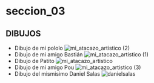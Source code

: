# seccion_03
## DIBUJOS

- Dibujo de mi pololo
![mi_atacazo_artistico (2)](https://user-images.githubusercontent.com/90002229/132755460-bd456775-8eff-4eaa-b92c-5c52c3906c0c.jpg)
- Dibujo de mi amigo Bastián 
![mi_atacazo_artistico (1)](https://user-images.githubusercontent.com/90002229/132755632-0a06533c-aaca-42fd-a036-40bd1db081de.jpg)
- Dibujo de Patito
![mi_atacazo_artistico](https://user-images.githubusercontent.com/90002229/132755780-38418394-34de-4294-bba3-41dc6593b990.jpg)
- Dibujo de mi amigo Pou
![mi_atacazo_artistico (3)](https://user-images.githubusercontent.com/90002229/132756142-691bf53d-e335-428f-8a57-acbaccde7d19.jpg)
- Dibujo del mismisimo Daniel Salas
![danielsalas](https://user-images.githubusercontent.com/90002229/132757139-9194f628-81a6-425c-81d7-91941ce066fa.jpg)

